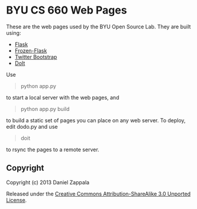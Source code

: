 BYU CS 660 Web Pages
====================

These are the web pages used by the BYU Open Source Lab. They are
built using:

- [Flask](http://flask.pocoo.org/)
- [Frozen-Flask](http://pythonhosted.org/Frozen-Flask/)
- [Twitter Bootstrap](http://twitter.github.io/bootstrap/)
- [DoIt](http://pydoit.org/)

Use

> python app.py

to start a local server with the web pages, and

> python app.py build

to build a static set of pages you can place on any web server. To deploy,
edit dodo.py and use

> doit

to rsync the pages to a remote server.

Copyright
---------

Copyright (c) 2013 Daniel Zappala

Released under the <a
href="http://creativecommons.org/licenses/by-sa/3.0/deed.en_US">Creative
Commons Attribution-ShareAlike 3.0 Unported License</a>.
